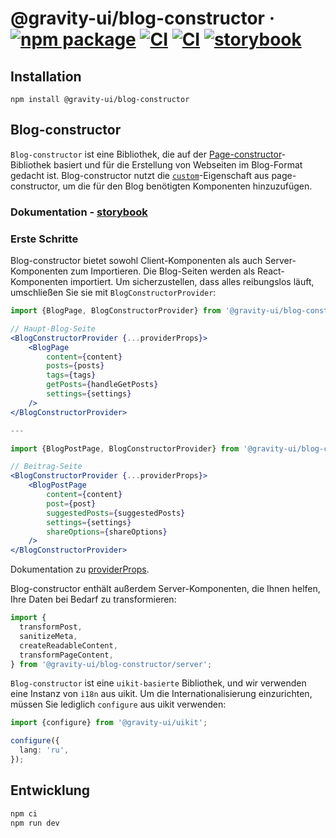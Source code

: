 # @gravity-ui/blog-constructor &middot; [![npm package](https://img.shields.io/npm/v/@gravity-ui/blog-constructor)](https://www.npmjs.com/package/@gravity-ui/blog-constructor) [![CI](https://img.shields.io/github/actions/workflow/status/gravity-ui/blog-constructor/ci.yml?branch=main&label=CI)](https://github.com/gravity-ui/blog-constructor/actions/workflows/ci.yml?query=branch:main) [![CI](https://img.shields.io/github/actions/workflow/status/gravity-ui/blog-constructor/release.yml?branch=main&label=Release)](https://github.com/gravity-ui/blog-constructor/actions/workflows/release.yml?query=branch:main) [![storybook](https://img.shields.io/badge/Storybook-deployed-ff4685)](https://preview.gravity-ui.com/blog-constructor/)

## Installation

```shell
npm install @gravity-ui/blog-constructor
```

## Blog-constructor

`Blog-constructor` ist eine Bibliothek, die auf der [Page-constructor](https://github.com/gravity-ui/page-constructor)-Bibliothek basiert und für die Erstellung von Webseiten im Blog-Format gedacht ist. Blog-constructor nutzt die [`custom`](https://github.com/gravity-ui/page-constructor#custom-blocks)-Eigenschaft aus page-constructor, um die für den Blog benötigten Komponenten hinzuzufügen.

### Dokumentation - [storybook](https://preview.gravity-ui.com/blog-constructor/)

### Erste Schritte

Blog-constructor bietet sowohl Client-Komponenten als auch Server-Komponenten zum Importieren. Die Blog-Seiten werden als React-Komponenten importiert. Um sicherzustellen, dass alles reibungslos läuft, umschließen Sie sie mit `BlogConstructorProvider`:

```jsx
import {BlogPage, BlogConstructorProvider} from '@gravity-ui/blog-constructor';

// Haupt-Blog-Seite
<BlogConstructorProvider {...providerProps}>
    <BlogPage
        content={content}
        posts={posts}
        tags={tags}
        getPosts={handleGetPosts}
        settings={settings}
    />
</BlogConstructorProvider>

---

import {BlogPostPage, BlogConstructorProvider} from '@gravity-ui/blog-constructor';

// Beitrag-Seite
<BlogConstructorProvider {...providerProps}>
    <BlogPostPage
        content={content}
        post={post}
        suggestedPosts={suggestedPosts}
        settings={settings}
        shareOptions={shareOptions}
    />
</BlogConstructorProvider>

```

Dokumentation zu [providerProps](./src/constructor/README.md).

Blog-constructor enthält außerdem Server-Komponenten, die Ihnen helfen, Ihre Daten bei Bedarf zu transformieren:

```jsx
import {
  transformPost,
  sanitizeMeta,
  createReadableContent,
  transformPageContent,
} from '@gravity-ui/blog-constructor/server';
```

`Blog-constructor` ist eine `uikit-basierte` Bibliothek, und wir verwenden eine Instanz von `i18n` aus uikit. Um die Internationalisierung einzurichten, müssen Sie lediglich `configure` aus uikit verwenden:

```typescript
import {configure} from '@gravity-ui/uikit';

configure({
  lang: 'ru',
});
```

## Entwicklung

```bash
npm ci
npm run dev
```